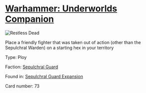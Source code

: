 # [Warhammer: Underworlds Companion](https://guidokessels.github.io/wh-underworlds)

  

![Restless Dead](https://warhammerunderworlds.com/wp-content/uploads/sites/6/2017/12/073_ENG-Restless-Dead.png)

Place a friendly fighter that was taken out of action (other than the Sepulchral Warden) on a starting hex in your territory

Type: Ploy

Faction: [Sepulchral Guard](https://guidokessels.github.io/wh-underworlds/factions/sepulchral-guard.md)

Found in: [Sepulchral Guard Expansion](https://guidokessels.github.io/wh-underworlds/locations/sepulchral-guard-expansion.md)

Card number: 73
